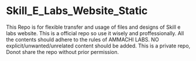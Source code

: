 # Skill_E_Labs_Website_Static
This Repo is for flexible transfer and usage of files and designs of Skill e labs website.
This is a official repo so use it wisely and proffessionally.
All the contents should adhere to the rules of AMMACHI LABS.
NO explicit/unwanted/unrelated content should be added.
This is a private repo, Donot share the repo without prior permission.
